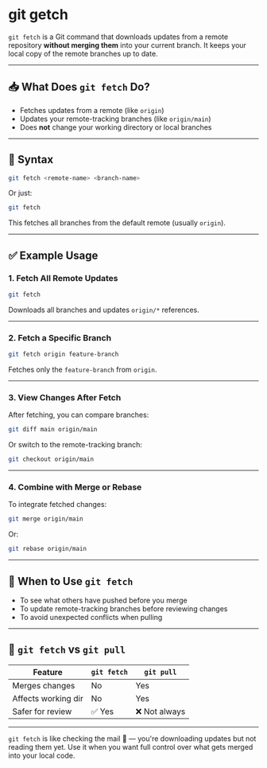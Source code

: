 # git getch

`git fetch` is a Git command that downloads updates from a remote repository **without merging them** into your current branch. It keeps your local copy of the remote branches up to date.

---

## 📥 What Does `git fetch` Do?

- Fetches updates from a remote (like `origin`)
- Updates your remote-tracking branches (like `origin/main`)
- Does **not** change your working directory or local branches

---

## 🧠 Syntax

```bash
git fetch <remote-name> <branch-name>
```

Or just:

```bash
git fetch
```

This fetches all branches from the default remote (usually `origin`).

---

## ✅ Example Usage

### 1. Fetch All Remote Updates

```bash
git fetch
```

Downloads all branches and updates `origin/*` references.

---

### 2. Fetch a Specific Branch

```bash
git fetch origin feature-branch
```

Fetches only the `feature-branch` from `origin`.

---

### 3. View Changes After Fetch

After fetching, you can compare branches:

```bash
git diff main origin/main
```

Or switch to the remote-tracking branch:

```bash
git checkout origin/main
```

---

### 4. Combine with Merge or Rebase

To integrate fetched changes:

```bash
git merge origin/main
```
Or:
```bash
git rebase origin/main
```

---

## 🔄 When to Use `git fetch`

- To see what others have pushed before you merge
- To update remote-tracking branches before reviewing changes
- To avoid unexpected conflicts when pulling

---

## 🧾 `git fetch` vs `git pull`

| Feature              | `git fetch`             | `git pull`                  |
|----------------------|--------------------------|------------------------------|
| Merges changes       | No                       | Yes                          |
| Affects working dir  | No                       | Yes                          |
| Safer for review     | ✅ Yes                   | ❌ Not always                |

---

`git fetch` is like checking the mail 📨 — you're downloading updates but not reading them yet. Use it when you want full control over what gets merged into your local code.

